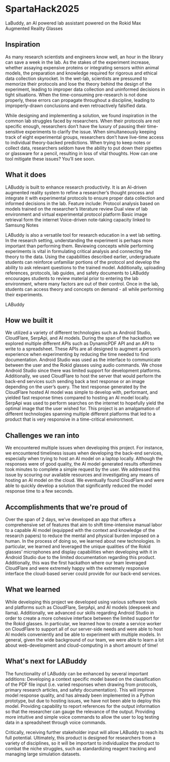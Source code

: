 # SpartaHack2025
LaBuddy, an AI powered lab assistant powered on the Rokid Max Augmented Reality Glasses

## Inspiration

As many research scientists and engineers know well, an hour in the library can save a week in the lab. As the stakes of the experiment increase, whether assaying expensive proteins or integrating sensors within animal models, the preparation and knowledge required for rigorous and ethical data collection skyrocket. In the wet-lab, scientists are pressured to memorize their protocols and lose the theory behind the design of the experiment, leading to improper data collection and uninformed decisions in tight situations. When the time-consuming pre-research is not done properly, these errors can propagate throughout a discipline, leading to improperly-drawn conclusions and even retroactively falsified data.

While designing and implementing a solution, we found inspiration in the common lab struggles faced by researchers. When their protocols are not specific enough, researchers don’t have the luxury of pausing their time-sensitive experiments to clarify the issue. When simultaneously keeping track of eight experimental groups, researchers don’t have live-time access to individual theory-backed predictions. When trying to keep notes or collect data, researchers seldom have the ability to put down their pipettes or glassware for a pencil, resulting in loss of vital thoughts. How can one tool mitigate these issues? You’ll see soon.

## What it does

LABuddy is built to enhance research productivity. It is an AI-driven augmented reality system to refine a researcher’s thought process and integrate it with experimental protocols to ensure proper data collection and informed decisions in the lab. Feature include:
Protocol analysis based on models trained on the researcher’s literature review
Dual view of lab environment and virtual experimental protocol platform
Basic image retrieval form the internet
Voice-driven note-taking capacity linked to Samsung Notes

LABuddy is also a versatile tool for research education in a wet lab setting. In the research setting, understanding the experiment is perhaps more important than performing them. Reviewing concepts while performing experiments is vital in formulating critical analysis and connecting the theory to the data. Using the capabilities described earlier, undergraduate students can reinforce unfamiliar portions of the protocol and develop the ability to ask relevant questions to the trained model. Additionally, uploading references, protocols, lab guides, and safety documents to LABuddy encourages students to review material prior to entering the lab environment, where many factors are out of their control. Once in the lab, students can access theory and concepts on demand - all while performing their experiments.

LABuddy

## How we built it

We utilized a variety of different technologies such as Android Studio, CloudFlare, SerpApi, and AI models. During the span of the hackathon we explored multiple different APIs such as DynamicPDF API and an API to write to a spreadsheet. These APIs are all designed to augment a person’s experience when experimenting by reducing the time needed to find documentation. Android Studio was used as the interface to communicate between the user and the Rokid glasses using audio commands. We chose Android Studio since there was limited support for development platforms. Additionally, we used CloudFlare to host the server that would perform the back-end services such sending back a text response or an image depending on the user’s query. The text response generated by the CloudFlare hosted AI model was simple to develop with, performant, and yielded fast response times compared to hosting an AI model locally. SerpApi was used to perform searches on the internet to hopefully yield the optimal image that the user wished for. This project is an amalgamation of different technologies spanning multiple different platforms that led to a product that is very responsive in a time-critical environment. 

## Challenges we ran into

We encountered multiple issues when developing this project. For instance, we encountered timeliness issues when developing the back-end services, especially when trying to host an AI model on a laptop locally. Although the responses were of good quality, the AI model generated results oftentimes took minutes to complete a simple request by the user. We addressed this issue by scouring our available resources and investigating any means of hosting an AI model on the cloud. We eventually found CloudFlare and were able to quickly develop a solution that significantly reduced the model response time to a few seconds. 

## Accomplishments that we're proud of

Over the span of 2 days, we’ve developed an app that offers a comprehensive set of features that aim to shift time-intensive manual labor to a capable AI model (equipped with the context and knowledge of the research papers) to reduce the mental and physical burden imposed on a human. In the process of doing so, we learned about new technologies. In particular, we learned and leveraged the unique qualities of the Rokid glasses’ microphones and display capabilities when developing with it in Android Studio due to the limited documentation regarding this product. Additionally, this was the first hackathon where our team leveraged CloudFlare and were extremely happy with the extremely responsive interface the cloud-based server could provide for our back-end services.

## What we learned

While developing this project we developed using various software tools and platforms such as CloudFlare, SerpApi, and AI models (deepseek and llama). Additionally, we advanced our skills regarding Android Studio in order to create a more cohesive interface between the limited support for the Rokid glasses. In particular, we learned how to create a service worker on CloudFlare to support all of our server-side needs and were able to host AI models conveniently and be able to experiment with multiple models. In general, given the wide background of our team, we were able to learn a lot about web-development and cloud-computing in a short amount of time!

## What's next for LABuddy

The functionality of LABuddy can be enhanced by several important additions:
Developing a context specific model based on the classification of the PDF file input (i.e. varied responses when drawing from protocols, primary research articles, and safety documentation). This will improve model response quality, and has already been implemented in a Python prototype, but due to hosting issues, we have not been able to deploy this model.
Providing capability to report references for the output information so that the researcher can gauge the relevance of the output.
Providing more intuitive and simple voice commands to allow the user to log testing data in a spreadsheet through voice commands.

Critically, receiving further stakeholder input will allow LABuddy to reach its full potential. Ultimately, this product is designed for researchers from a variety of disciplines, so it will be important to individualize the product to combat the niche struggles, such as standardizing reagent tracking and managing large simulation datasets.
